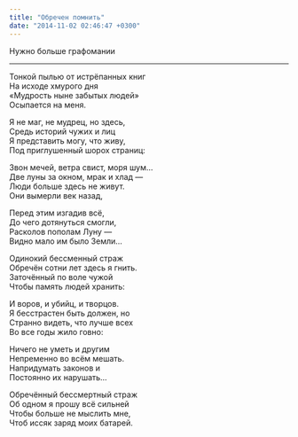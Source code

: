 ```yaml
---
title: "Обречен помнить"
date: "2014-11-02 02:46:47 +0300"
---
```


Нужно больше графомании

---

Тонкой пылью от истрёпанных книг  
На исходе хмурого дня  
«Мудрость ныне забытых людей»  
Осыпается на меня.

Я не маг, не мудрец, но здесь,  
Средь историй чужих и лиц  
Я представить могу, что живу,  
Под приглушенный шорох страниц:

Звон мечей, ветра свист, моря шум…  
Две луны за окном, мрак и хлад —  
Люди больше здесь не живут.  
Они вымерли век назад,

Перед этим изгадив всё,  
До чего дотянуться смогли,  
Расколов пополам Луну —  
Видно мало им было Земли…

Одинокий бессменный страж  
Обречён сотни лет здесь я гнить.  
Заточённый по воле чужой  
Чтобы память людей хранить:

И воров, и убийц, и творцов.  
Я бесстрастен быть должен, но  
Странно видеть, что лучше всех  
Во все годы жило говно:

Ничего не уметь и другим  
Непременно во всём мешать.  
Напридумать законов и  
Постоянно их нарушать…

Обречённый бессмертный страж  
Об одном я прошу всё сильней  
Чтобы больше не мыслить мне,  
Чтоб иссяк заряд моих батарей.
